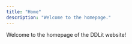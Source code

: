 ```yaml
---
title: "Home"
description: "Welcome to the homepage."
---
```


Welcome to the homepage of the DDLit website!
